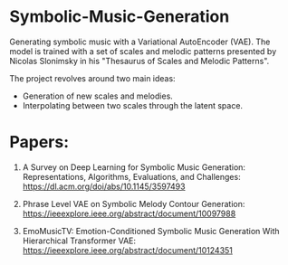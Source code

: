 # Symbolic-Music-Generation
Generating symbolic music with a Variational AutoEncoder (VAE). The model is trained with a set of scales and melodic patterns presented by Nicolas Slonimsky in his "Thesaurus of Scales and Melodic Patterns".

The project revolves around two main ideas:
* Generation of new scales and melodies.
* Interpolating between two scales through the latent space.

# Papers:

1. A Survey on Deep Learning for Symbolic Music Generation: Representations, Algorithms, Evaluations, and Challenges: https://dl.acm.org/doi/abs/10.1145/3597493

2. Phrase Level VAE on Symbolic Melody Contour Generation: https://ieeexplore.ieee.org/abstract/document/10097988

4. EmoMusicTV: Emotion-Conditioned Symbolic Music Generation With Hierarchical Transformer VAE: https://ieeexplore.ieee.org/abstract/document/10124351
